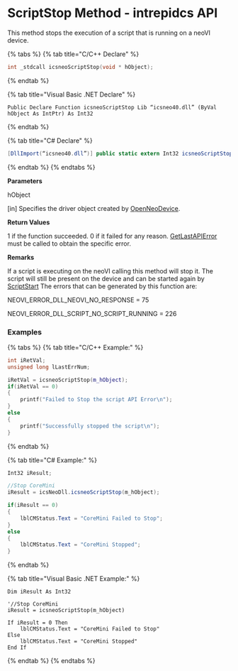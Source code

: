 # ScriptStop Method - intrepidcs API

This method stops the execution of a script that is running on a neoVI device.

{% tabs %}
{% tab title="C/C++ Declare" %}
```cpp
int _stdcall icsneoScriptStop(void * hObject);
```
{% endtab %}

{% tab title="Visual Basic .NET Declare" %}
```vbnet
Public Declare Function icsneoScriptStop Lib “icsneo40.dll” (ByVal hObject As IntPtr) As Int32
```
{% endtab %}

{% tab title="C# Declare" %}
```csharp
[DllImport(“icsneo40.dll”)] public static extern Int32 icsneoScriptStop(IntPtr hObject);
```
{% endtab %}
{% endtabs %}

**Parameters**

hObject

\[in] Specifies the driver object created by [OpenNeoDevice](../../basic-functions-overview-intrepidcs-api/openneodevice-method-intrepidcs-api.md).

**Return Values**

1 if the function succeeded. 0 if it failed for any reason. [GetLastAPIError](../../error-functions-overview-intrepidcs-api/getlastapierror-method-intrepidcs-api.md) must be called to obtain the specific error.

**Remarks**

If a script is executing on the neoVI calling this method will stop it. The script will still be present on the device and can be started again by [ScriptStart](scriptstart-method-intrepidcs-api.md) The errors that can be generated by this function are:

NEOVI\_ERROR\_DLL\_NEOVI\_NO\_RESPONSE = 75

NEOVI\_ERROR\_DLL\_SCRIPT\_NO\_SCRIPT\_RUNNING = 226

### Examples

{% tabs %}
{% tab title="C/C++ Example:" %}
```cpp
int iRetVal;
unsigned long lLastErrNum;

iRetVal = icsneoScriptStop(m_hObject);
if(iRetVal == 0)
{
    printf("Failed to Stop the script API Error\n");
}
else
{
    printf("Successfully stopped the script\n");
}
```
{% endtab %}

{% tab title="C# Example:" %}
```csharp
Int32 iResult;

//Stop CoreMini
iResult = icsNeoDll.icsneoScriptStop(m_hObject);

if(iResult == 0)
{
    lblCMStatus.Text = "CoreMini Failed to Stop";
}
else
{
    lblCMStatus.Text = "CoreMini Stopped";
}
```
{% endtab %}

{% tab title="Visual Basic .NET Example:" %}
```vbnet
Dim iResult As Int32

'//Stop CoreMini
iResult = icsneoScriptStop(m_hObject)

If iResult = 0 Then
    lblCMStatus.Text = "CoreMini Failed to Stop"
Else
    lblCMStatus.Text = "CoreMini Stopped"
End If
```
{% endtab %}
{% endtabs %}
